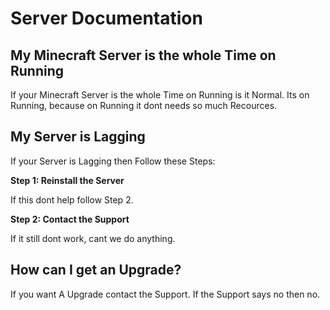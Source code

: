 # Server Documentation

## My Minecraft Server is the whole Time on Running

If your Minecraft Server is the whole Time on Running is it Normal. Its on Running, because on Running it dont needs so much Recources.

## My Server is Lagging

If your Server is Lagging then Follow these Steps:

**Step 1: Reinstall the Server**

If this dont help follow Step 2.

**Step 2: Contact the Support**

If it still dont work, cant we do anything.

## How can I get an Upgrade?

If you want A Upgrade contact the Support. If the Support says no then no.
